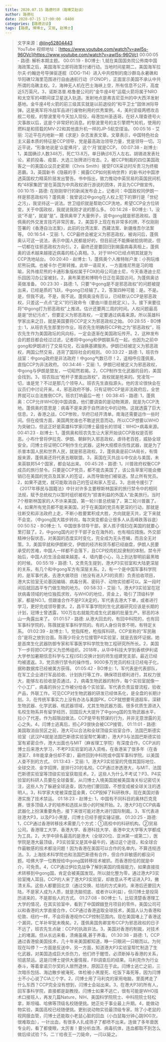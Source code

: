 ```yaml
---
title: 2020.07.15 路德时评（路博艾赵谈）
author: 路德社
date: 2020-07-15 17:00:00 -0400
categories: [路德访谈]
tags: [路德, 博博士, 艾丽, 赵博士]
---
```


> 文字来源：[@ling52804443](https://twitter.com/ling52804443)  
> YouTube 视频地址：[https://www.youtube.com/watch?v=awI5s-96OVc](https://www.youtube.com/watch?v=awI5s-96OVc)
00:00:05 - 路德: 解析本期主题。
00:01:19 - BO博士: 1,就在美国国务院公佈南中国海政策之后，美国海军立即将政策付诸行动。当地时间星期二，美国海军拉尔夫·约翰逊号导弹驱逐舰（DDG-114）进入中共控制的南沙群岛永暑礁和华阳礁12海里范围进行自由通航行动（FONOP），正面宣示美国不承认中共所谓的岛礁主权。2，海神无人机在巴士海峡上空，所有信息不公开，高度近5万英尺。3，诺斯洛普.格鲁曼公司的“金牛座4号”运载火箭将属于NRO和太空军的4颗间谍卫星送入轨道。发射地点是弗吉尼亚州的中大西洋发射基地。金牛座4号火箭的前三级其实就是以前退役的“和平卫士”固体洲际导弹。这是美军将冷战军品进行废物利用的优秀案例。4，美利坚级两栖攻击舰二号舰，的黎波里号今天加入现役，母港加州圣迭哥。在好人理查德号火灾事故以后，这是个非常好的消息。的黎波里号的主引擎燃气轮机，使用的燃料是和搭载的MV-22和其他直升机一样的JP-5航空煤油。
00:05:16 - 艾丽: 习近平在内地新一期《求是》杂志发表文章。文章表示，中国特色社会主义最本质的特征是CCP领导，党是最高政治领导力量，党是领导一切。习近平说，“形象地说是‘众星捧月’，这个‘月’就是CCP。
00:07:38 - 赵博士: 1，美国确诊人数348万，死亡13.8万。单日确诊6万人左右。胡锡进发表社论，紧抓投毒、疫苗、大选三张牌进行攻击。2，被CCP制裁的四位美国政客之一的美国众议员史密斯（Chris Smith）接受FOX采访时斥责习为终极恶霸。3，英国新书《隐蔽的手：揭露CCP如何影响世界》的新书对中国渗透英国权力精英阶层发出警告。书中指出，致力推动中英贸易的英国民间机构“48家集团”是在英国为中共政权进行游说的团体，并且为CCP做宣传。
00:10:15 - 路德: 在刚刚举行的新闻发布会上，记者问：中国政权同伊朗一样是邪恶政权吗？蓬佩奥：我曾说过中gong在人权上犯下的罪行是「世纪之污」，我坚持这一说法。世卫组织就是帮助CCP洗地，希望CCP全方位转变。关于中国政权，我就说我刚才说的那么多。
00:14:28 - BO博士: 1，没说“不是”，就是“是”。蓬佩奥举了大量例子，说中gong就是邪恶政权。蓬佩奥的外交发言技巧非常厉害。2，美国手上现在有非常多的牌，不仅刚刚签署的《香港自治法案》，此前的台湾法案、西藏法案、新疆维吾尔法案等。
00:16:54 - 艾丽: 1，CCP最终会被定义为邪恶政权，被询问后，蓬佩奥认可这一说法，表示中国人民都是好的，但目前还不能撕破脸挑明说，但一切都在往邪恶政权方向引。2，最终还是要回归到揭露病毒真相上，蓬佩奥的话术越来越接近病毒的核心真相。3，对于WHO已经点明其就是为CCP洗地站台。
00:20:40 - 赵博士: 1，蓬佩奥个人推特账户发：小狗玩维尼熊玩偶。也被卡尔·巴斯转推。此举一语双关，一方面维尼熊是习的暗喻，另外维尼熊的卡通形象版权属于FOX的母公司迪士尼，今天香港迪士尼乐园因习办公室被封。2，奥布莱恩和博明今日正在英国访问，为蓬佩奥访英做准备。
00:23:30 - 路德: 1，只要“中gong是不是邪恶政权”的问题被提出来，已经是质的飞跃，中gong已经输了。2，答案四种可能：是。不是。是，但我不说。不是，我不说。蓬佩奥没有否认，已经默认CCP是邪恶政权，只差这一点点“定义”的行政命令（要由川普总统定义）。3，接下来要往将“中gong打为邪恶政权”上推进。估计还要两三周的时间。人权问题最高是是“世纪污点”，但要定义为邪恶政权，一定要通过病毒来源。所以英雄科学家出来之日，就是美国要将CCP定义为邪恶政权之始。
00:28:55 - BO博士: 1，从班农先生那里抄作业，班农先生明确将CCP称之为“邪恶政权”，班农先生作为美国政坛的风向标，一定会逐渐在美国政坛传开。2，这种发布会的题目都会经过过滤，记者将中gong和伊朗联系在一起，也因为之前中gong和伊朗进行了交易勾兑，石油换基建服务。伊朗已经被定义为邪恶政权，两国公然交易，违背了国际社会的规则。
00:33:22 - 路德: 1，班农作战室：中gong政府是非法政府！中gong气数已尽！2，遥相呼应蓬佩奥，直指CCP为非法政府。
00:34:46 - 艾丽: 1，伊朗已经被定义为邪恶政权，中gong与伊朗是盟友，一切昭然若揭。2，CCP制作生化武器的目的，美国会找到。3，班农指出“枪杆子里面出政权”，政权就是抢来的。党凌驾一切，谁是党？不过是那几个领导人。班农先生直指源头。他的言论很快会在议员们中讨论开来。4，邪恶政府不够，只有证明CCP是非法政府后，全世界就可以合法推倒CCP。班农打响最后一枪！
00:38:45 - 路德: 1，蓬佩奥：CCP允许WHO到中国调查。他们要调查的是动物溯源，就是为CCP洗地。蓬佩奥的意思是：病毒不是来源于自然进化中的动物。这就透露了巨大信息。2，香港之战，CCP惨败，华府已经开清单。南海还需要运作一些时间。但在疫情方面，美国两党谁也不敢逆民意而动，所以CCP想要以WHO为突破口，但这正好是英雄科学家闫博士最擅长的领域：WHO+病毒来源。
00:41:23 - 赵博士: 1，蓬佩奥和班农先生让大家开始谈CCP政权是否邪恶。小布什曾将伊拉克、伊朗、朝鲜列入邪恶政权，虐待老百姓，威胁全球安全。闫博士将证明CCP制作生化武器，这种大规模杀伤性武器，就是为了杀害本国人民和世界人民，就是邪恶政权。2，蓬佩奥是前CIA局长，有情报来源，蓬佩奥还将代表五眼联盟。3，英国在灭共战斗中仅此与美国，未来英联邦54个国家，都会站出来。
00:45:28 - 路德: 1，川普政府权衡CCP成员的旅行禁令。只要是CCP党员，都不能去美国了，该公告草案可能会撤销已在美国的党员及其家人的签证，从而导致他们被驱逐。禁止所有党员。2，如果不退党，就可能取消自己的签证和家人签证。3，总统令援引了《2017年移民与国籍法》中针对许多主要穆斯林国家的旅行禁令中的相同法规，赋予总统权力以暂时组织被视为“损害利益的外国人”赴美旅行。当时7个穆斯林国家的人不许来美国，第一轮川普总统输了，第二轮川普赢了。4，如果所有党员都不能来美国，对于在美国的党员有更深的行动，那就是往断交和非法政府上走，不断小胜要累积成大胜，方向就是灭共，定下来就不会变。（中gong国大踏步转向，每次突变都会让很多人从高峰跌落谷底）
00:50:52 - BO博士: 1，中国很多领导干部，家人孩子情妇在美国的就要心里打鼓了。2，中gong国内对于干部子女在海外的，也有相应措施。外交部精神分裂状态，对美国的态度实时变化，完全成为无头苍蝇，而且全无对策。3，美国早就和伊朗断交，伊朗的经济和货币都已经崩盘，伊朗人民要承受的苦难，中国人一样都不会落下，且CCP绞肉机奴隶制的体制，禁令开始后，中国人的生活会越来越差。4，墙内要小心，马上到达黎明前最黑暗的时候。
00:55:19 - 路德: 1，文贵先生提到，港大P3实验室和大陆更深层的关系，有几个和中gong军方有深层关系。2，有一个是中国军事科学院的，是军事代表，去港大做项目（他没有进入P3的资质）负责验收项目，港大实验室无论基因编辑、病毒分离、密码子、动物实验都可以。呆一段时间后就回昌平专门做生物的地方。
00:58:33 - 艾丽: 1，港大P3实验室在冠状病毒领域的地位独孤求败，与WHO的地位，资金上，吸引了顶级科学家，都是NO.1。但跟谁合作不是P3决定的，军代表去港大下单，或者进行学习，更好完成领导要求。2，昌平军事学院的生化武器研究应该是长期的计划，冠博士曾透露，100万左右就能完成生化武器的批量生产。邪恶的冰山一角露出来了。
01:01:57 - 路德: 从港大回去的，有回中科院的，也有回军事科学院的，陈薇就是军事科学院的。有的人身份背景不明，有特定关系。
01:02:39 - 赵博士: 1，党指挥枪，枪指挥科研。CCP宣称的“军民融合”是将之放到台面。陈薇少将全方位接管P4实验室，就是去毁坏证据。她是首席生化武器防御专家和军事医学科学院生物工程研究所所长。2，美国下一步将把CCP定义为恐怖组织。2018年，从华中科技大学到香槟伊利诺大学参加暑期信息科学与工程(ISE)交换计划的师生组建党支部，最近已经均被遣返。3，党员旅行禁令的操作性，9000多万党员的标注已经电子化，据称数据库已经被美方获得。
01:05:42 - BO博士: 1，军代表是代表部队，在军工企业进行军品验收、计划执行等工作，确保项目顺利进行，其权力很大，能够左右验收是否通过。2，病毒生物武器的制作，每个实验室就像一个小工厂，病毒的拆分工作被分给各个实验室。军代表负责监督流程，验收产品，外联工作。可见CCP对生物武器的研发已经体系化，是全盘的长期计划。3，在传统军事实力上没有办法与美国PK，CCP就想要弯道超车，深耕生物武器、化学武器、核武器领域，尤其生物武器方面。很多优质生源进入名校生物系并有留学经历，回国后大大提升了中gong国的生物武器水平，拉小了代差。作为超限战做法，CCP是早有预谋的行为，并非无意泄露的无心之失。4，闫博士逃离后，担心P3很快会被CCP接管。
01:11:01 - 路德: 美国取消自贸区之前，港大可以合法和全球顶级实验室合作，法国巴斯德实验室（武汉P4就是法国巴斯德实验室帮忙筹建），港大P3与法国巴斯德实验室有紧密合作，港大出面也与MIT（麻省理工学院）有深度合作。CCP派的博士后来港大学习，不考P3实验室的进入资格，在香港呆了很多年（在香港呆7、8年能拿身份却不拿），最终回到中科院或中国军事科学院。以美国人查不到的方式。
01:13:43 - 艾丽: 1，港大P3实验室的凭借其国际地位、全球交流、金字招牌，是排行20的名校。CCP通过渗透港大，与MIT、法国巴斯德实验室等顶级实验室获取技术。2，这些人为什么不考试？P3、P4实验室的科研人员要在全球备案，从闫博士入境美国就被美国海关标记密切关注，这些人为了躲避全球追查，因为他们要回国，不想变成被全球关注的透明人。3，科学家大佬被深度蓝金黄，CCP毁掉了科研秩序。现在美国对香港实施了技术禁运。
01:18:23 - 赵博士: 1，中国有不同科目的奥林匹克竞赛，很多顶级人才的培养和选拔从很小的时候开始。2，港大P3在CCP病毒武器化上扮演重要角色，接下来很可能对港大进行国际制裁。3，军代表进驻港大P3，以及P3小黑屋，闫博士已经手握实锤证据。
01:20:25 - 路德: 1，CCP通过香港转移技术需要几个方式：①高校中的科研机构。②贸易公司。香港理工大学、香港大学、香港科技大学、香港中文大学等大学都成为工具。2，大学中排名最高的是港大（全球20位、亚洲第一或第二），医学院是港大最顶级，P3实验室又是其中最牛的，通过这个途径，和全球合作最敏感的技术都没问题！因为香港在美国可以合作的名单内，不算违规违法。3，上海技术科学院也和法国巴斯德有合作，但合作非敏感的都没问题。哈佛大学一位教授给中gong国转移技术被抓。而香港担任的就是中介，可免责。4，CCP通过伊拉克战争了解到美国的情报能力，如果直接技术转移到中gong国，肯定会被美国发现。所以就化整为零，通过港大P3实验室掩人耳目。CCP的人来了港大P3实验室，却故意从不考证进入P3，撇清关系。这些人都要回北京（通过交换、给钱的方式来的。来港后还要回大陆，不是家人成为人质，就是洗脑彻底、或者许以利益），但闫博士是投简历进来的，不是那些人的方式。
01:27:08 - BO博士: 1，比较清楚香港理工大学的情况，在其实验室中，看到了中国嫦娥登月项目的零件。美国公司可以和香港的大学直接合作，CCP通过香港盗取全球技术，美国人认为香港和伦敦、纽约一样，不会将香港视作CCP控制范围内。现在美国堵上了香港这个漏洞，亡羊补牢犹未晚矣。2，蓬佩奥国务卿宣布CCP为邪恶政权的日子不远了，班农先生点破：CCP的执政非法。3，美国对香港的制裁，对技术上的堵漏。但从长远来看，溃痈虽痛,甚于养毒。
01:30:38 - 路德: 1，CCP通过香港偷美国技术，几十年来美国都知道，睁一只眼闭一只眼而以。为何现在叫停？一方面是反送中，另一方面，知道港大P3实验室帮忙制造了生化武器，对美国造成巨大杀伤力，他们终于醒悟，必须断掉与香港的关系，彻底禁运。这是闫博士提供大量情报，FBI调查后的结果。马利克作为行业泰斗，等着拿诺贝尔奖的人居然退休，原因正在于此。闫博士逃亡之前，三次暗杀包括、海边散步被淹死、体检被小黑屋死、吃饭下毒死等，因为闫博士不小心说了CIA三个字。2，闫博士用了马利克的家用电脑，里面拷走了什么东西？CCP完全没有想到，闫博士会站出来。3，在港大P3的所有人，回军事科学院，直接都是副教授。闫博士如果不逃亡，很有可能是WHO技术口接班人，再发几篇Nature，NIH、美国科学院院士、中科院院士轻松拿，斯坦福、哈佛等顶级名校随便挑。她正处于事业最上升期。4，能做动物实验，美国高校已经随便挑。更别说动物实验最顶级专家。除了小老鼠的视网膜血管，闫博士还能取小老鼠心脏的回血（小白鼠每分钟心跳900次，很难取血），一针出血，有很多人扎成筛子了都喷不出来。连做了多年兽医专业的，看了都傻眼，太厉害！要分析血清、病毒抗体，连血都取不到怎么做后续试验？5，二丫给夜王一刀毙命，一闫以毙之。
